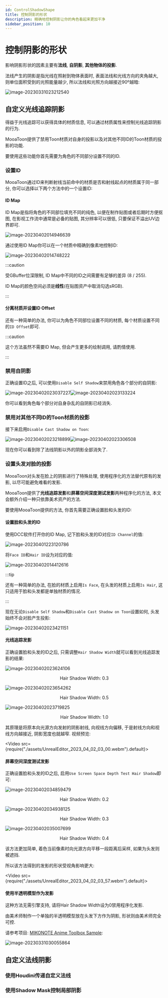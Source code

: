 ```yaml
---
id: ControlShadowShape
title: 控制阴影的形状
description: 精确地控制阴影让你的角色看起来更加干净
sidebar_position: 10
---
```


# 控制阴影的形状

影响阴影形状的因素主要有**法线**, **自阴影**, **其他物体的投影**.

法线产生的阴影是指光线在照射到物体表面时, 表面法线和光线方向的夹角越大, 则单位面积受到的光照能量越少, 所以法线和光照方向越接近90º越暗:

![image-20230331023212540](./assets/image-20230331023212540.png)

## 自定义光线追踪阴影

得益于光线追踪可以获得具体的材质信息, 可以通过材质属性来控制光线追踪阴影的行为.

MooaToon提供了禁用Toon材质对自身的投影以及对其他不同ID的Toon材质的投影的功能.

要使用这些功能你首先需要为角色的不同部分设置不同的ID.

### 设置ID

MooaToon通过ID来判断射线当前命中的材质是否和射线起点的材质属于同一部分, 你可以选择以下两个方法中的一个设置ID:

#### ID Map

ID Map是指将角色的不同部位填充不同的纯色, 以便在制作贴图或者后期时方便抠图, 在影视工作流中通常是必备的贴图, 其分辨率可以很低, 只要保证不溢出UV边界即可.

![image-20230402014946639](./assets/image-20230402014946639.png)

通过使用ID Map你可以在一个材质中精确到像素地控制ID:

![image-20230402014748222](./assets/image-20230402014748222.png)

:::caution

受GBuffer位深限制, ID Map中不同的ID之间需要有足够的差异 (8 / 255).

ID Map的颜色空间必须是**线性**(在贴图资产中取消勾选sRGB).

:::

#### 分离材质并设置ID Offset

还有一种简单的办法, 你可以为角色不同部位设置不同的材质, 每个材质设置不同的`ID Offset`即可.

:::caution

这个方法虽然不需要ID Map, 但会产生更多的绘制调用, 请酌情使用.

:::

### 禁用自阴影

正确设置ID之后, 可以使用`Disable Self Shadow`来禁用角色各个部分的自阴影:

![image-20230402023037227](./assets/image-20230402023037227.png)![image-20230402023133224](./assets/image-20230402023133224.png)

你可以看到角色每个部分对自身杂乱的自阴影已经消失.

### 禁用对其他不同ID的Toon材质的投影

接下来启用`Disable Cast Shadow on Toon`:

![image-20230402023218899](./assets/image-20230402023218899.png)![image-20230402023306508](./assets/image-20230402023306508.png)



现在你可以看到除了法线阴影以外的阴影全部消失了.

### 设置头发对脸的投影

MooaToon对头发在脸上的阴影进行了特殊处理, 使用程序化的方法替代原有的发影, 以尽可能避免难看的发影.

MooaToon提供了**光线追踪发影**和**屏幕空间深度测试发影**两种程序化的方法, 本文会额外介绍一种只依靠美术资产的方法.

要使用MooaToon提供的方法, 你首先需要正确设置脸和头发的ID:

#### 设置脸和头发的ID

使用DCC软件打开你的ID Map, 记下脸和头发的ID对应`ID Channel`的值:

![image-20230401223120786](./assets/image-20230401223120786.png)

将`Face ID`和`Hair ID`设为对应的值:

![image-20230402014412616](./assets/image-20230402014412616.png)

:::tip

还有一种简单的办法, 在脸的材质上启用`Is Face`, 在头发的材质上启用`Is Hair`, 这只适用于脸和头发都是单独材质的情况.

:::

现在无论`Disable Self Shadow`和`Disable Cast Shadow on Toon`设置如何, 头发始终不会对脸产生投影:

![image-20230402023421151](./assets/image-20230402023421151.png)

#### 光线追踪发影

正确设置脸和头发的ID之后, 只需调整`Hair Shadow Width`就可以看到光线追踪发影的结果:

![image-20230402023624106](./assets/image-20230402023624106.png)<center>Hair Shadow Width: 0.3</center>

![image-20230402023654262](./assets/image-20230402023654262.png)<center>Hair Shadow Width: 0.5</center>

![image-20230402023719825](./assets/image-20230402023719825.png)<center>Hair Shadow Width: 1.0</center>

其原理是将原本向光源方向发射的阴影射线, 向视线方向偏移, 于是射线方向和视线方向越接近, 阴影宽度也就越窄. 视频预览:

<Video src={require("./assets/UnrealEditor_2023_04_02_03_00.webm").default}></Video>

#### 屏幕空间深度测试发影

正确设置脸和头发的ID之后, 启用`Use Screen Space Depth Test Hair Shadow`即可:

![image-20230402034859479](./assets/image-20230402034859479.png)<center>Hair Shadow Width: 0.2</center>

![image-20230402034938125](./assets/image-20230402034938125.png)<center>Hair Shadow Width: 0.3</center>

![image-20230402035007699](./assets/image-20230402035007699.png)<center>Hair Shadow Width: 0.4</center>

该方法更加简单, 着色当前像素时向光源方向平移一段距离后采样, 如果为头发则被遮挡.

所以该方法得到的发影的形状受视角影响更大:

<Video src={require("./assets/UnrealEditor_2023_04_02_03_57.webm").default}></Video>

#### 使用半透明模型作为发影

这种方法无需引擎支持, 请将Hair Shadow Width设为0禁用程序化发影.

由美术师制作一个单独的半透明模型放在头发下方作为阴影, 形状则由美术师完全可控.

请参考项目: [MIKONOTE Anime Toolbox Sample](https://assetstore.unity.com/packages/templates/tutorials/mikonote-anime-toolbox-sample-237176):

![image-20230331030055864](./assets/image-20230331030055864.png)

## 自定义法线阴影



### 使用Houdini传递自定义法线



### 使用Shadow Mask控制局部阴影

